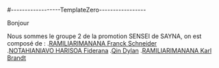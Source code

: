 #------------------TemplateZero-----------------

Bonjour

Nous sommes le groupe 2 de la promotion SENSEI de SAYNA, on est composé de :
    .[RAMILIARIMANANA Franck Schneider](https://github.com/schneider2100)      
    .[NOTAHIANIAVO HARISOA Fiderana](https://github.com/MARKOYOWAN)
    .[Qin Dylan](https://github.com/Tour-dev-maker)
    .[RAMILIARIMANANA Karl Brandt](https://github.com/KarlBrandt)
